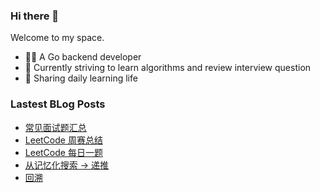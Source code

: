 ### Hi there 👋
Welcome to my space.

- 👨‍🦲 A Go backend developer
- 📕 Currently striving to learn algorithms and review interview question
- 💪 Sharing daily learning life

### Lastest BLog Posts
<!-- BLOG-POST-LIST:START -->
- [常见面试题汇总](https://hardews.cn/interview-sum)
- [LeetCode 周赛总结](https://hardews.cn/leetcode-weekly)
- [LeetCode 每日一题](https://hardews.cn/leetcode-daily)
- [从记忆化搜索 -&gt; 递推](https://hardews.cn/dynamic-programming-1)
- [回溯](https://hardews.cn/backtracking)
<!-- BLOG-POST-LIST:END -->

<!--
**Hardews/Hardews** is a ✨ _special_ ✨ repository because its `README.md` (this file) appears on your GitHub profile.

Here are some ideas to get you started:

- 🔭 I’m currently working on ...
- 🌱 I’m currently learning ...
- 👯 I’m looking to collaborate on ...
- 🤔 I’m looking for help with ...
- 💬 Ask me about ...
- 📫 How to reach me: ...
- 😄 Pronouns: ...
- ⚡ Fun fact: ...
-->
